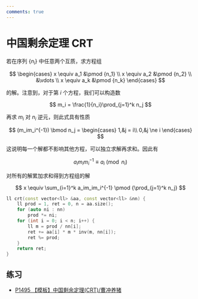```yaml
---
comments: true
---
```


# 中国剩余定理 CRT

若在序列 $\{n_i\}$ 中任意两个互质，求方程组

$$
\begin{cases}
x \equiv a_1 &\pmod {n_1} \\
x \equiv a_2 &\pmod {n_2} \\
&\vdots \\
x \equiv a_k &\pmod {n_k}
\end{cases}
$$

的解。注意到，对于第 $i$ 个方程，我们可以构造数

$$
m_i = \frac{1}{n_i}\prod_{j=1}^k n_j
$$

再求 $m_i$ 对 $n_i$ 逆元，则此式具有性质

$$
(m_im_i^{-1}) \bmod n_j = \begin{cases}
1,&j = i\\
0,&j \ne i
\end{cases}
$$

这说明每一个解都不影响其他方程，可以独立求解再求和。因此有

$$
a_im_im_i^{-1} \equiv a_i\pmod {n_i}
$$

对所有的解累加求和得到方程组的解

$$
x \equiv \sum_{i=1}^k a_im_im_i^{-1} \pmod {\prod_{j=1}^k n_j}
$$

```cpp
ll crt(const vector<ll> &aa, const vector<ll> &nn) {
    ll prod = 1, ret = 0, n = aa.size();
    for (auto ni : nn)
        prod *= ni;
    for (int i = 0; i < n; i++) {
        ll m = prod / nn[i];
        ret += aa[i] * m * inv(m, nn[i]);
        ret %= prod;
    }
    return ret;
}
```

## 练习

- [P1495 【模板】中国剩余定理(CRT)/曹冲养猪](https://www.luogu.com.cn/problem/P1495)
